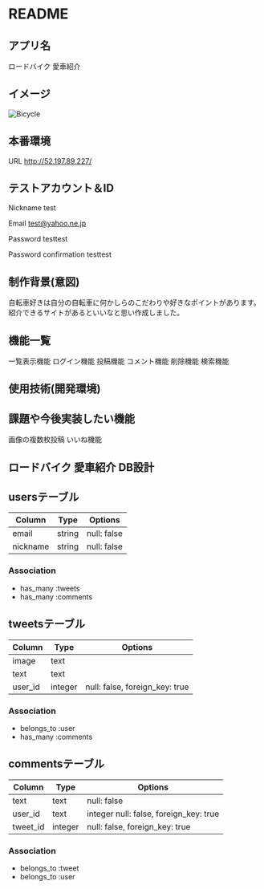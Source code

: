 # README

## アプリ名
ロードバイク 愛車紹介

## イメージ
![Bicycle](https://user-images.githubusercontent.com/65278048/85391400-140e9800-b585-11ea-9a93-753e815d0ee1.jpg)

## 本番環境
URL
http://52.197.89.227/

## テストアカウント＆ID
Nickname
test

Email
test@yahoo.ne.jp

Password
testtest

Password confirmation
testtest

## 制作背景(意図)
自転車好きは自分の自転車に何かしらのこだわりや好きなポイントがあります。
紹介できるサイトがあるといいなと思い作成しました。


## 機能一覧
一覧表示機能
ログイン機能
投稿機能
コメント機能
削除機能
検索機能


## 使用技術(開発環境)

## 課題や今後実装したい機能
画像の複数枚投稿
いいね機能

## ロードバイク 愛車紹介 DB設計
## usersテーブル

|Column|Type|Options|
|------|----|-------|
|email|string|null: false|
|nickname|string|null: false|

### Association
- has_many :tweets
- has_many :comments

## tweetsテーブル
|Column|Type|Options|
|------|----|-------|
|image|text| |
|text|text| |
|user_id|integer| null: false, foreign_key: true|

### Association
- belongs_to :user
- has_many :comments

## commentsテーブル
|Column|Type|Options|
|------|----|-------|
|text|text| null: false|
|user_id|text|integer	null: false, foreign_key: true|
|tweet_id|integer| null: false, foreign_key: true|

### Association
- belongs_to :tweet
- belongs_to :user
